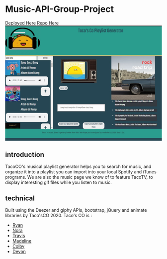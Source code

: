 # Music-API-Group-Project
[Deployed Here](https://noracurcio.github.io/Music-API-Group-Project/)
[Repo Here](https://github.com/noracurcio/Music-API-Group-Project.git)
![Screenshot Here](images/screenshot.jpg)

## introduction
TacoCO's musical playlist generator helps you to search for music, and organize it into a playlist you can import into your local Spotify and iTunes programs. We are also the music page we know of to feature TacoTV, to display interesting gif files while you listen to music.

## technical
Built using the Deezer and giphy APIs, bootstrap, jQuery and animate libraries by Taco'sCO 2020.
Taco's CO is :
* [Ryan](https://github.com/ryanwit)
* [Nora](https://github.com/noracurcio)
* [Travis](https://github.com/TravCook)
* [Madeline](https://github.com/MadelineCowell)
* [Colby](https://github.com/ctrahan94)
* [Devon](https://github.com/devonp702)
